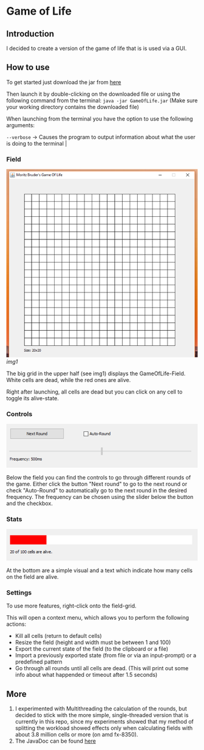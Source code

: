 # Game of Life

## Introduction
I decided to create a version of the game of life that is is used via a GUI.

## How to use
To get started just download the jar from [here](bin/GameOfLife.jar)

Then launch it by double-clicking on the downloaded file or using the following command from the terminal: `java -jar GameOfLife.jar` (Make sure your working directory contains the downloaded file)


When launching from the terminal you have the option to use the following arguments:

`--verbose` -> Causes the program to output information about what the user is doing to the terminal 	|

### Field

![Field-Component](/img/FieldComponent.png)
_img1_

The big grid in the upper half (see img1) displays the GameOfLife-Field. White cells are dead, while the red ones are alive.

Right after launching, all cells are dead but you can click on any cell to toggle its alive-state.

### Controls

![RoundControls](/img/RoundControl.png)

Below the field you can find the controls to go through different rounds of the game. Either click the button "Next round" to go to the next round or check "Auto-Round" to automatically go to the next round in the desired frequency. The frequency can be chosen using the slider below the button and the checkbox.

### Stats

![StatsComponent](/img/StatsComponent.png)

At the bottom are a simple visual and a text which indicate how many cells on the field are alive.

### Settings

To use more features, right-click onto the field-grid.

This will open a context menu, which allows you to perform the following actions:
* Kill all cells (return to default cells)
* Resize the field (height and width must be between 1 and 100)
* Export the current state of the field (to the clipboard or a file)
* Import a previously exported state (from file or via an input-prompt) or a predefined pattern
* Go through all rounds until all cells are dead. (This will print out some info about what happended or timeout after 1.5 seconds)

## More

1) I experimented with Multithreading the calculation of the rounds, but decided to stick with the more simple, single-threaded version that is currently in this repo, since my experiments showed that my method of splitting the workload showed effects only when calculating fields with about 3.8 million cells or more (on amd fx-8350).
2) The JavaDoc can be found [here](https://moritzbruder.github.io/GameOfLife/)
